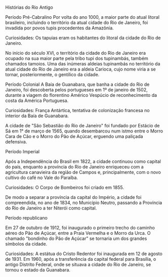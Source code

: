 Histórias do Rio Antigo

Período Pré-Cabralino
Por volta do ano 1000, a maior parte do atual litoral brasileiro, incluindo o território da atual cidade do Rio de Janeiro, foi invadida por povos tupis procedentes da Amazônia.

Curiosidades: Os tapuias eram os habitantes do litoral da cidade do Rio de Janeiro.

No início do século XVI, o território da cidade do Rio de Janeiro era ocupado na sua maior parte pela tribo tupi dos tupinambás, também chamados tamoios. Uma das inúmeras aldeias tupinambás no território da atual cidade do Rio de Janeiro era a aldeia Carioca, cujo nome viria a se tornar, posteriormente, o gentílico da cidade.

Período Colonial
A Baía de Guanabara, que banha a cidade do Rio de Janeiro, foi descoberta pelos portugueses em 1º de janeiro de 1502, durante a viagem do florentino Américo Vespúcio de reconhecimento da costa da América Portuguesa.

Curiosidades: França Antártica, tentativa de colonização francesa no interior da Baía de Guanabara.

A cidade de "São Sebastião do Rio de Janeiro" foi fundado por Estácio de Sá em 1° de março de 1565, quando desembarcou num istmo entre o Morro Cara de Cão e o Morro do Pão de Açúcar, erguendo uma paliçada defensiva.

Período Imperial

Após a Independência do Brasil em 1822, a cidade continuou como capital do país, enquanto a província do Rio de Janeiro enriqueceu com a agricultura canavieira da região de Campos e, principalmente, com o novo cultivo do café no Vale do Paraíba.

Curiosidades: O Corpo de Bombeiros foi criado em 1855.

De modo a separar a província da capital do Império, a cidade foi compreendida, no ano de 1834, no Município Neutro, passando a Província do Rio de Janeiro a ter Niterói como capital.

Período republicano

Em 27 de outubro de 1912, foi inaugurado o primeiro trecho do caminho aéreo do Pão de Açúcar, entre a Praia Vermelha e o Morro da Urca. O chamado "bondinho do Pão de Açúcar" se tornaria um dos grandes símbolos da cidade.

Curiosidades: A estátua do Cristo Redentor foi inaugurada em 12 de agosto de 1931.
Em 1960, após a transferência da capital federal para Brasília, o antigo Distrito Federal, onde se situava a cidade do Rio de Janeiro, se tornou o estado da Guanabara.




